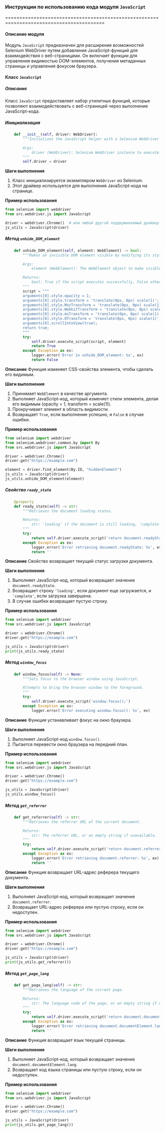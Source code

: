 ### **Инструкции по использованию кода модуля `JavaScript`**

=========================================================================================

#### **Описание модуля**
Модуль `JavaScript` предназначен для расширения возможностей Selenium WebDriver путем добавления JavaScript-функций для взаимодействия с веб-страницами. Он включает функции для управления видимостью DOM-элементов, получения метаданных страницы и управления фокусом браузера.

#### **Класс `JavaScript`**

##### **Описание**
Класс `JavaScript` предоставляет набор утилитных функций, которые позволяют взаимодействовать с веб-страницей через выполнение JavaScript-кода.

##### **Инициализация**
```python
    def __init__(self, driver: WebDriver):
        """Initializes the JavaScript helper with a Selenium WebDriver instance.

        Args:
            driver (WebDriver): Selenium WebDriver instance to execute JavaScript.
        """
        self.driver = driver
```

**Шаги выполнения**
1.  Класс инициализируется экземпляром `WebDriver` из Selenium.
2.  Этот драйвер используется для выполнения JavaScript-кода на странице.

**Пример использования**
```python
from selenium import webdriver
from src.webdriver.js import JavaScript

driver = webdriver.Chrome()  # или любой другой поддерживаемый драйвер
js_utils = JavaScript(driver)
```

##### **Метод `unhide_DOM_element`**
```python
    def unhide_DOM_element(self, element: WebElement) -> bool:
        """Makes an invisible DOM element visible by modifying its style properties.

        Args:
            element (WebElement): The WebElement object to make visible.

        Returns:
            bool: True if the script executes successfully, False otherwise.
        """
        script = """
        arguments[0].style.opacity = 1;
        arguments[0].style.transform = 'translate(0px, 0px) scale(1)';
        arguments[0].style.MozTransform = 'translate(0px, 0px) scale(1)';
        arguments[0].style.WebkitTransform = 'translate(0px, 0px) scale(1)';
        arguments[0].style.msTransform = 'translate(0px, 0px) scale(1)';
        arguments[0].style.OTransform = 'translate(0px, 0px) scale(1)';
        arguments[0].scrollIntoView(true);
        return true;
        """
        try:
            self.driver.execute_script(script, element)
            return True
        except Exception as ex:
            logger.error('Error in unhide_DOM_element: %s', ex)
            return False
```

**Описание**
Функция изменяет CSS-свойства элемента, чтобы сделать его видимым.

**Шаги выполнения**
1.  Принимает `WebElement` в качестве аргумента.
2.  Выполняет JavaScript-код, который изменяет стили элемента, делая его видимым (opacity = 1, transform = scale(1)).
3.  Прокручивает элемент в область видимости.
4.  Возвращает `True`, если выполнение успешно, и `False` в случае ошибки.

**Пример использования**
```python
from selenium import webdriver
from selenium.webdriver.common.by import By
from src.webdriver.js import JavaScript

driver = webdriver.Chrome()
driver.get("https://example.com")

element = driver.find_element(By.ID, "hiddenElement")
js_utils = JavaScript(driver)
js_utils.unhide_DOM_element(element)
```

##### **Свойство `ready_state`**
```python
    @property
    def ready_state(self) -> str:
        """Retrieves the document loading status.

        Returns:
            str: 'loading' if the document is still loading, 'complete' if loading is finished.
        """
        try:
            return self.driver.execute_script('return document.readyState;')
        except Exception as ex:
            logger.error('Error retrieving document.readyState: %s', ex)
            return ''
```

**Описание**
Свойство возвращает текущий статус загрузки документа.

**Шаги выполнения**
1.  Выполняет JavaScript-код, который возвращает значение `document.readyState`.
2.  Возвращает строку `'loading'`, если документ еще загружается, и `'complete'`, если загрузка завершена.
3.  В случае ошибки возвращает пустую строку.

**Пример использования**
```python
from selenium import webdriver
from src.webdriver.js import JavaScript

driver = webdriver.Chrome()
driver.get("https://example.com")

js_utils = JavaScript(driver)
print(js_utils.ready_state)
```

##### **Метод `window_focus`**
```python
    def window_focus(self) -> None:
        """Sets focus to the browser window using JavaScript.

        Attempts to bring the browser window to the foreground.
        """
        try:
            self.driver.execute_script('window.focus();')
        except Exception as ex:
            logger.error('Error executing window.focus(): %s', ex)
```

**Описание**
Функция устанавливает фокус на окно браузера.

**Шаги выполнения**
1.  Выполняет JavaScript-код `window.focus()`.
2.  Пытается перевести окно браузера на передний план.

**Пример использования**
```python
from selenium import webdriver
from src.webdriver.js import JavaScript

driver = webdriver.Chrome()
driver.get("https://example.com")

js_utils = JavaScript(driver)
js_utils.window_focus()
```

##### **Метод `get_referrer`**
```python
    def get_referrer(self) -> str:
        """Retrieves the referrer URL of the current document.

        Returns:
            str: The referrer URL, or an empty string if unavailable.
        """
        try:
            return self.driver.execute_script('return document.referrer;') or ''
        except Exception as ex:
            logger.error('Error retrieving document.referrer: %s', ex)
            return ''
```

**Описание**
Функция возвращает URL-адрес реферера текущего документа.

**Шаги выполнения**
1.  Выполняет JavaScript-код, который возвращает значение `document.referrer`.
2.  Возвращает URL-адрес реферера или пустую строку, если он недоступен.

**Пример использования**
```python
from selenium import webdriver
from src.webdriver.js import JavaScript

driver = webdriver.Chrome()
driver.get("https://example.com")

js_utils = JavaScript(driver)
print(js_utils.get_referrer())
```

##### **Метод `get_page_lang`**
```python
    def get_page_lang(self) -> str:
        """Retrieves the language of the current page.

        Returns:
            str: The language code of the page, or an empty string if unavailable.
        """
        try:
            return self.driver.execute_script('return document.documentElement.lang;') or ''
        except Exception as ex:
            logger.error('Error retrieving document.documentElement.lang: %s', ex)
            return ''
```

**Описание**
Функция возвращает язык текущей страницы.

**Шаги выполнения**
1.  Выполняет JavaScript-код, который возвращает значение `document.documentElement.lang`.
2.  Возвращает код языка страницы или пустую строку, если он недоступен.

**Пример использования**
```python
from selenium import webdriver
from src.webdriver.js import JavaScript

driver = webdriver.Chrome()
driver.get("https://example.com")

js_utils = JavaScript(driver)
print(js_utils.get_page_lang())
